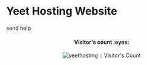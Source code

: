 # Yeet Hosting Website

send help
<h4 align="center">Visitor's count :eyes:</h4>
<p align="center"><img src="https://profile-counter.glitch.me/%7Byeethosting%7D/count.svg" alt="yeethosting :: Visitor's Count" /></p>
